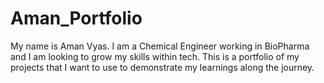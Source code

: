 # Aman_Portfolio
My name is Aman Vyas. I am a Chemical Engineer working in BioPharma and I am looking to grow my skills within tech. This is a portfolio of my projects that I want to use to demonstrate my learnings along the journey. 
